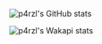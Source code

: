 ![p4rzl's GitHub stats](https://github-readme-stats.vercel.app/api?username=p4rzl&show_icons=true&theme=tokyonight)

![p4rzl's Wakapi stats](https://wakapi.chiccolab.site/api/username/p4rzl?api_key=cf0a89a4-49fa-4571-8fa7-f4b1c66c6dc3)
<!--
**p4rzl/p4rzl** is a ✨ _special_ ✨ repository because its `README.md` (this file) appears on your GitHub profile.

Here are some ideas to get you started:

- 🔭 I’m currently working on ...
- 🌱 I’m currently learning ...
- 👯 I’m looking to collaborate on ...
- 🤔 I’m looking for help with ...
- 💬 Ask me about ...
- 📫 How to reach me: ...
- 😄 Pronouns: ...
- ⚡ Fun fact: ...
-->
